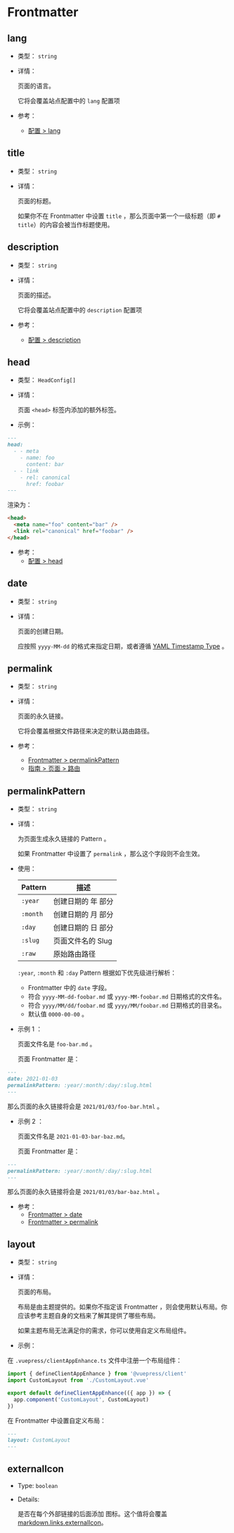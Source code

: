 # Frontmatter

## lang

- 类型： `string`

- 详情：

  页面的语言。

  它将会覆盖站点配置中的 `lang` 配置项

- 参考：
  - [配置 > lang](./config.md#lang)

## title

- 类型： `string`

- 详情：

  页面的标题。

  如果你不在 Frontmatter 中设置 `title` ，那么页面中第一个一级标题（即 `# title`）的内容会被当作标题使用。

## description

- 类型： `string`

- 详情：

  页面的描述。

  它将会覆盖站点配置中的 `description` 配置项

- 参考：
  - [配置 > description](./config.md#description)

## head

- 类型： `HeadConfig[]`

- 详情：

  页面 `<head>` 标签内添加的额外标签。

- 示例：

```md
---
head:
  - - meta
    - name: foo
      content: bar
  - - link
    - rel: canonical
      href: foobar
---
```

  渲染为：

```html
<head>
  <meta name="foo" content="bar" />
  <link rel="canonical" href="foobar" />
</head>
```

- 参考：
  - [配置 > head](./config.md#head)

## date

- 类型： `string`

- 详情：

  页面的创建日期。

  应按照 `yyyy-MM-dd` 的格式来指定日期，或者遵循 [YAML Timestamp Type](https://yaml.org/type/timestamp.html) 。

## permalink

- 类型： `string`

- 详情：

  页面的永久链接。

  它将会覆盖根据文件路径来决定的默认路由路径。

- 参考：
  - [Frontmatter > permalinkPattern](#permalinkpattern)
  - [指南 > 页面 > 路由](../guide/page.md#路由)

## permalinkPattern

- 类型： `string`

- 详情：

  为页面生成永久链接的 Pattern 。

  如果 Frontmatter 中设置了 `permalink` ，那么这个字段则不会生效。

- 使用：

  |  Pattern  |       描述        |
  |-----------|-------------------|
  | `:year`   | 创建日期的 年 部分 |
  | `:month`  | 创建日期的 月 部分 |
  | `:day`    | 创建日期的 日 部分 |
  | `:slug`   | 页面文件名的 Slug  |
  | `:raw`    | 原始路由路径       |

  `:year`, `:month` 和 `:day` Pattern 根据如下优先级进行解析：

  - Frontmatter 中的 `date` 字段。
  - 符合 `yyyy-MM-dd-foobar.md` 或 `yyyy-MM-foobar.md` 日期格式的文件名。
  - 符合 `yyyy/MM/dd/foobar.md` 或 `yyyy/MM/foobar.md` 日期格式的目录名。
  - 默认值 `0000-00-00` 。

- 示例 1 ：

  页面文件名是 `foo-bar.md` 。

  页面 Frontmatter 是：

```md
---
date: 2021-01-03
permalinkPattern: :year/:month/:day/:slug.html
---
```

  那么页面的永久链接将会是 `2021/01/03/foo-bar.html` 。

- 示例 2 ：

  页面文件名是 `2021-01-03-bar-baz.md`。

  页面 Frontmatter 是：

```md
---
permalinkPattern: :year/:month/:day/:slug.html
---
```

  那么页面的永久链接将会是 `2021/01/03/bar-baz.html` 。

- 参考：
  - [Frontmatter > date](#date)
  - [Frontmatter > permalink](#permalink)

## layout

- 类型： `string`

- 详情：

  页面的布局。

  布局是由主题提供的。如果你不指定该 Frontmatter ，则会使用默认布局。你应该参考主题自身的文档来了解其提供了哪些布局。

  如果主题布局无法满足你的需求，你可以使用自定义布局组件。

- 示例：

在 `.vuepress/clientAppEnhance.ts` 文件中注册一个布局组件：

```ts
import { defineClientAppEnhance } from '@vuepress/client'
import CustomLayout from './CustomLayout.vue'

export default defineClientAppEnhance(({ app }) => {
  app.component('CustomLayout', CustomLayout)
})
```

在 Frontmatter 中设置自定义布局：

```md
---
layout: CustomLayout
---
```

## externalIcon

- Type: `boolean`

- Details:

  是否在每个外部链接的后面添加 <OutboundLink /> 图标。这个值将会覆盖 [markdown.links.externalIcon](./config.md#markdown-links-externalicon)。
